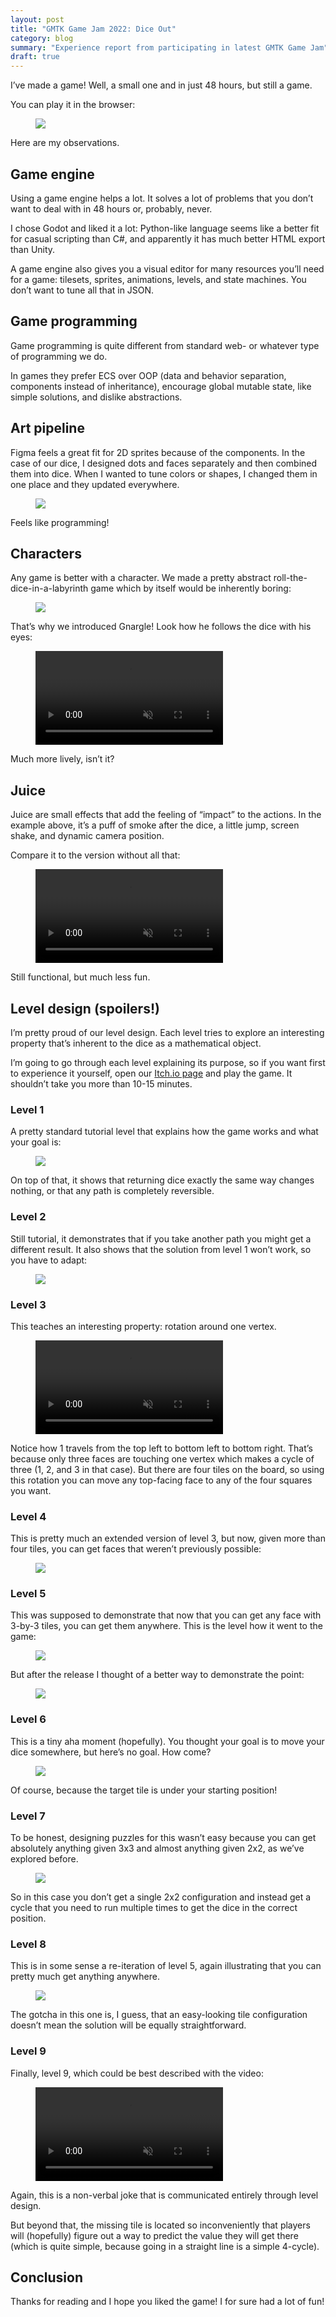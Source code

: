 ```yaml
---
layout: post
title: "GMTK Game Jam 2022: Dice Out"
category: blog
summary: "Experience report from participating in latest GMTK Game Jam"
draft: true
---
```


I’ve made a game! Well, a small one and in just 48 hours, but still a game.

You can play it in the browser:

<figure>
  <a href="https://tonsky.itch.io/dice-out" target="_blank"><img src="./cover.png"></a>
</figure>

Here are my observations.

## Game engine

Using a game engine helps a lot. It solves a lot of problems that you don’t want to deal with in 48 hours or, probably, never.

I chose Godot and liked it a lot: Python-like language seems like a better fit for casual scripting than C#, and apparently it has much better HTML export than Unity.

A game engine also gives you a visual editor for many resources you’ll need for a game: tilesets, sprites, animations, levels, and state machines. You don’t want to tune all that in JSON.

## Game programming

Game programming is quite different from standard web- or whatever type of programming we do.

In games they prefer ECS over OOP (data and behavior separation, components instead of inheritance), encourage global mutable state, like simple solutions, and dislike abstractions.

## Art pipeline

Figma feels a great fit for 2D sprites because of the components. In the case of our dice, I designed dots and faces separately and then combined them into dice. When I wanted to tune colors or shapes, I changed them in one place and they updated everywhere.

<figure><img src="./figma.png"></figure>

Feels like programming!

## Characters

Any game is better with a character. We made a pretty abstract roll-the-dice-in-a-labyrinth game which by itself would be inherently boring:

<figure><img src="./boring.png"></figure>

That’s why we introduced Gnargle! Look how he follows the dice with his eyes:

<figure><video autoplay="" muted="true" loop="true" preload="auto" playsinline="" controls><source src="./fun.mp4" type="video/mp4"></video></figure>

Much more lively, isn’t it?

## Juice

Juice are small effects that add the feeling of “impact” to the actions. In the example above, it’s a puff of smoke after the dice, a little jump, screen shake, and dynamic camera position.

Compare it to the version without all that:

<figure><video autoplay="" muted="true" loop="true" preload="auto" playsinline="" controls><source src="./no_juice.mp4" type="video/mp4"></video></figure>

Still functional, but much less fun.

## Level design (spoilers!)

I’m pretty proud of our level design. Each level tries to explore an interesting property that’s inherent to the dice as a mathematical object.

I’m going to go through each level explaining its purpose, so if you want first to experience it yourself, open our <a href="https://tonsky.itch.io/dice-out" target="_blank">Itch.io page</a> and play the game. It shouldn’t take you more than 10-15 minutes.

### Level 1

A pretty standard tutorial level that explains how the game works and what your goal is:

<figure><img src="./level1.png"></figure>

On top of that, it shows that returning dice exactly the same way changes nothing, or that any path is completely reversible.

### Level 2

Still tutorial, it demonstrates that if you take another path you might get a different result. It also shows that the solution from level 1 won’t work, so you have to adapt:

<figure><img src="./level2.png"></figure>

### Level 3

This teaches an interesting property: rotation around one vertex.

<figure><video autoplay="" muted="true" loop="true" preload="auto" playsinline="" controls><source src="./level3.mp4" type="video/mp4"></video></figure>

Notice how 1 travels from the top left to bottom left to bottom right. That’s because only three faces are touching one vertex which makes a cycle of three (1, 2, and 3 in that case). But there are four tiles on the board, so using this rotation you can move any top-facing face to any of the four squares you want.

### Level 4

This is pretty much an extended version of level 3, but now, given more than four tiles, you can get faces that weren’t previously possible:

<figure><img src="./level4.png"></figure>

### Level 5

This was supposed to demonstrate that now that you can get any face with 3-by-3 tiles, you can get them anywhere. This is the level how it went to the game:

<figure><img src="./level5.png"></figure>

But after the release I thought of a better way to demonstrate the point:

<figure><img src="./level5_better.png"></figure>

### Level 6

This is a tiny aha moment (hopefully). You thought your goal is to move your dice somewhere, but here’s no goal. How come?

<figure><img src="./level6.png"></figure>

Of course, because the target tile is under your starting position!

### Level 7

To be honest, designing puzzles for this wasn’t easy because you can get absolutely anything given 3x3 and almost anything given 2x2, as we’ve explored before.

<figure><img src="./level7.png"></figure>

So in this case you don’t get a single 2x2 configuration and instead get a cycle that you need to run multiple times to get the dice in the correct position.

### Level 8

This is in some sense a re-iteration of level 5, again illustrating that you can pretty much get anything anywhere.

<figure><img src="./level8.png"></figure>

The gotcha in this one is, I guess, that an easy-looking tile configuration doesn’t mean the solution will be equally straightforward.

### Level 9

Finally, level 9, which could be best described with the video:

<figure><video autoplay="" muted="true" loop="true" preload="auto" playsinline="" controls><source src="./level9.mp4" type="video/mp4"></video></figure>

Again, this is a non-verbal joke that is communicated entirely through level design.

But beyond that, the missing tile is located so inconveniently that players will (hopefully) figure out a way to predict the value they will get there (which is quite simple, because going in a straight line is a simple 4-cycle).

## Conclusion

Thanks for reading and I hope you liked the game! I for sure had a lot of fun!